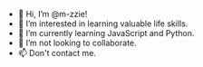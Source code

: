 - 👋 Hi, I’m @m-zzie!
- 👀 I’m interested in learning valuable life skills.
- 🌱 I’m currently learning JavaScript and Python.
- 💞️ I’m not looking to collaborate.
- 📫 Don't contact me.

<!---
m-zzie/m-zzie is a ✨ special ✨ repository because its `README.md` (this file) appears on your GitHub profile.
You can click the Preview link to take a look at your changes.
--->
